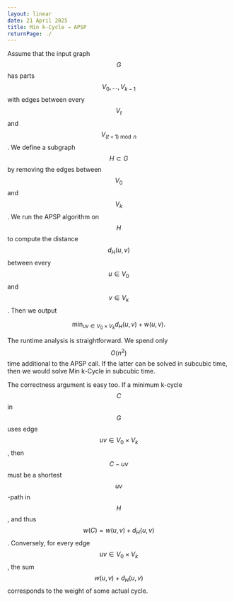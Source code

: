 ```yaml
---
layout: linear
date: 21 April 2025
title: Min k-Cycle → APSP
returnPage: ./
---
```


Assume that the input graph $$G$$ has parts $$V_0, \dots, V_{k-1}$$ with edges between every $$V_t$$ and $$V_{(t+1) \bmod n}$$. We define a subgraph $$H \subset G$$ by removing the edges between $$V_0$$ and $$V_k$$. We run the APSP algorithm on $$H$$ to compute the distance $$d_H(u,v)$$ between every $$u \in V_0$$ and $$v \in V_k$$. Then we output

$$ \min_{uv \in V_0 \times V_k} d_H(u,v) + w(u,v). $$

The runtime analysis is straightforward. We spend only $$O(n^2)$$ time additional to the APSP call. If the latter can be solved in subcubic time, then we would solve Min k-Cycle in subcubic time.

The correctness argument is easy too. If a minimum k-cycle $$C$$ in $$G$$ uses edge $$uv \in V_0 \times V_k$$, then $$C-uv$$ must be a shortest $$uv$$-path in $$H$$, and thus $$w(C) = w(u,v) + d_H(u,v)$$. Conversely, for every edge $$uv \in V_0 \times V_k$$, the sum $$w(u,v) + d_H(u,v)$$ corresponds to the weight of some actual cycle.
